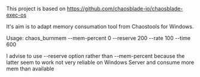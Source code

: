 This project is based on https://github.com/chaosblade-io/chaosblade-exec-os

It's aim is to adapt memory consumation tool from Chaostools for Windows.

Usage:
chaos_burnmem --mem-percent 0 --reserve 200 --rate 100 --time 600

I advise to use --reserve option rather than --mem-percent because the latter seem to work not very reliable on Windows Server and consume more mem than available
